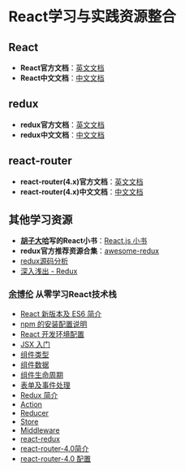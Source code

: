 # React学习与实践资源整合
## React
- **React官方文档**：[英文文档](https://facebook.github.io/react/)
- **React中文文档**：[中文文档](https://discountry.github.io/react/)
## redux
- **redux官方文档**：[英文文档](http://redux.js.org/)
- **redux中文文档**：[中文文档](http://cn.redux.js.org/index.html)
## react-router
- **react-router(4.x)官方文档**：[英文文档](https://reacttraining.com/react-router/)
- **react-router(4.x)中文文档**：[中文文档](http://reacttraining.cn/)
## 其他学习资源
- **[胡子大哈](https://www.zhihu.com/people/hu-zi-da-ha/activities)写的React小书**：[React.js 小书](http://huziketang.com/books/react/)
- **redux官方推荐资源合集**：[awesome-redux](https://github.com/xgrommx/awesome-redux.cn/)
- [redux源码分析](http://div.io/topic/1530)
- [深入浅出 - Redux](https://github.com/berwin/Blog/issues/4)

### [余博伦](https://www.zhihu.com/people/yubolun/activities) **从零学习React技术栈**
- [React 新版本及 ES6 简介](http://mp.weixin.qq.com/s?__biz=MzAxMTUyMDg2NQ==&mid=2452472240&idx=1&sn=8255124e181ec3c688d63d7ba442bcec&chksm=8c66bfbebb1136a89c2e14f8c6807779ffe823b49e91926017fbf292293f94216e74d7c7c6d0&mpshare=1&scene=1&srcid=0910ZMllOLUIzu4lAa2JEgbF#rd)
- [npm 的安装配置说明](http://mp.weixin.qq.com/s?__biz=MzAxMTUyMDg2NQ==&mid=2452472249&idx=1&sn=321430c708066a3bc3a30eaff74692b8&chksm=8c66bfb7bb1136a1a92bccf1233ad95cd3e523a01a33b30ccdd814b8068c610bbef8f60c7a24&mpshare=1&scene=1&srcid=0910v2rht0UT1WCDTaOFA7Lc#rd)
- [React 开发环境配置](http://mp.weixin.qq.com/s?__biz=MzAxMTUyMDg2NQ==&mid=2452472249&idx=2&sn=62252a8b98fde851e81fc97e6dc3cc8b&chksm=8c66bfb7bb1136a10b5650a232d71ac841a0d5c7603319f2e8849a2e74289dd5a2ce3ffb1d57&mpshare=1&scene=1&srcid=0910UthHp783V8zcE7QXct4s#rd)
- [JSX 入门](http://mp.weixin.qq.com/s?__biz=MzAxMTUyMDg2NQ==&mid=2452472255&idx=1&sn=42c6915b086506aafb36170f764588c5&chksm=8c66bfb1bb1136a7acde6949063555bb000fdd3bd240abe981ee9cc4e60c6c885aad13d710f7&mpshare=1&scene=1&srcid=0910f3ZaGU6NeiSWzLNbQWwD#rd)
- [组件类型](http://mp.weixin.qq.com/s?__biz=MzAxMTUyMDg2NQ==&mid=2452472259&idx=1&sn=1db78858ed54ab4a4fb97f778f0dc3e7&chksm=8c66bfcdbb1136db82179d9aea7c48b39ab253292caaac57a93ebcc91b6423f068f65f153ded&mpshare=1&scene=1&srcid=0910fF9ZpcNCXdq3kTit5jcO#rd)
- [组件数据](http://mp.weixin.qq.com/s?__biz=MzAxMTUyMDg2NQ==&mid=2452472263&idx=1&sn=370f69cedb3b082362d42663046e5ad7&chksm=8c66bfc9bb1136df4c6182eaee49b7eee7728f4927b8d786286499d4241caa965a2163bfb3ec&mpshare=1&scene=1&srcid=0910b3Bdhdrek8e2C8HVlTpO#rd)
- [组件生命周期](http://mp.weixin.qq.com/s?__biz=MzAxMTUyMDg2NQ==&mid=2452472269&idx=1&sn=244ceb33e245551ebfe8020fae207431&chksm=8c66bfc3bb1136d5bdf1f0854a05433a0c46500c54086f5a97c5bb9df22577ad96c75a7c5617&mpshare=1&scene=1&srcid=0910z9nZ7J6MS0kYta06wbHw#rd)
- [表单及事件处理](http://mp.weixin.qq.com/s?__biz=MzAxMTUyMDg2NQ==&mid=2452472273&idx=1&sn=6f6ad5ed5c966c91313e07f64e337797&chksm=8c66bfdfbb1136c9a3f7a2f111212e88d393085486b6c79e1687173a145441cd555b119b1da6&mpshare=1&scene=1&srcid=0910FNwFwAjDp561gKFCA0j1#rd)
- [Redux 简介](http://mp.weixin.qq.com/s?__biz=MzAxMTUyMDg2NQ==&mid=2452472277&idx=1&sn=532c212972bdc310a5de71476c9a45bb&chksm=8c66bfdbbb1136cdfceeba964da1d58603bb6a361a79ba3f0214722d0968e36feb96737e642f&mpshare=1&scene=1&srcid=0910pQZpAOhMyfXW94qC8jg7#rd)
- [Action](http://mp.weixin.qq.com/s?__biz=MzAxMTUyMDg2NQ==&mid=2452472282&idx=1&sn=be86367325c723031c0efec0f253f445&chksm=8c66bfd4bb1136c2ab2816a49b430c002cb2bbec82d792134467415a7fbc900c550ae2dae554&mpshare=1&scene=1&srcid=091070wkKJGgOQrqgPFFia4n#rd)
- [Reducer](http://mp.weixin.qq.com/s?__biz=MzAxMTUyMDg2NQ==&mid=2452472289&idx=1&sn=20d2ca90c1442b6df5fe895cfd68ce20&chksm=8c66bfefbb1136f9d5ccd2ac0ac1b1ee843f798a47736662c75599287af15c092f49e7e14360&mpshare=1&scene=1&srcid=0910ifn5UnqDDW6hhhEJGrDK#rd)
- [Store](http://mp.weixin.qq.com/s?__biz=MzAxMTUyMDg2NQ==&mid=2452472294&idx=1&sn=b50a8e41f29151dfd82dee45c6c9f43b&chksm=8c66bfe8bb1136feb94afaff5258125d710ccc1835ae75a7fcfd124e4e58d0b676a7fd634d60&mpshare=1&scene=1&srcid=0910fEsxqcCIsMqeipoES1wD#rd)
- [Middleware](http://mp.weixin.qq.com/s?__biz=MzAxMTUyMDg2NQ==&mid=2452472298&idx=1&sn=9a232c577761144843771ee2ef8f0d8e&chksm=8c66bfe4bb1136f22719efb2a76778f0e3e8466c1406291ded32c0a0496cbd3576510957b288&mpshare=1&scene=1&srcid=09107jUBTNE0pSeewAZ5jPEk#rd)
- [react-redux](http://mp.weixin.qq.com/s?__biz=MzAxMTUyMDg2NQ==&mid=2452472302&idx=1&sn=8c0e5cbbbfeb2e6f09ac442e2ed836a0&chksm=8c66bfe0bb1136f696e3f57bab92d82196c0fc4b0e4a20404bf18d9fcefb28b1f17002b6ab6a&mpshare=1&scene=1&srcid=0910apAEtAvyDRa4kiDlz0Em#rd)
- [react-router-4.0简介](http://mp.weixin.qq.com/s?__biz=MzAxMTUyMDg2NQ==&mid=2452472306&idx=1&sn=2d0c31c5790d32d160529d75e6be045a&chksm=8c66bffcbb1136ea709db1878b1e3b60da4df8c1f478fba5b3d08a93317bd75b77b00993e829&mpshare=1&scene=1&srcid=0910tQWRqH1KdwOrT0fbYswl#rd)
- [react-router-4.0 配置](http://mp.weixin.qq.com/s?__biz=MzAxMTUyMDg2NQ==&mid=2452472310&idx=1&sn=5982f21b20139f89119bc8660a0a019e&chksm=8c66bff8bb1136eeddc25f960b6b2b9c2589a581048a395781dcecce2d016bc282f957b3b10d&mpshare=1&scene=1&srcid=09102tdoj4RHHmjYfDY7mqbr#rd)
